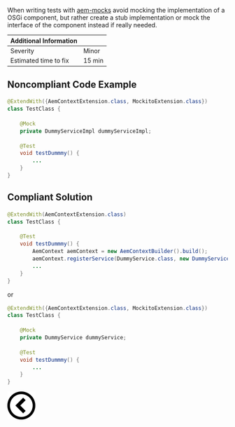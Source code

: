 <p>When writing tests with <a href="https://wcm.io/testing/aem-mock/">aem-mocks</a> avoid mocking the implementation of a OSGi component, but
    rather create a stub implementation or mock the interface of the component instead if really needed.
</p>

| Additional Information |        |
|------------------------|--------|
| Severity               | Minor  | 
| Estimated time to fix  | 15 min |


<h2>Noncompliant Code Example</h2>

```java
@ExtendWith({AemContextExtension.class, MockitoExtension.class})
class TestClass {

    @Mock
    private DummyServiceImpl dummyServiceImpl;

    @Test
    void testDummmy() {
        ...
    }
}
```
<h2>Compliant Solution</h2>

```java
@ExtendWith(AemContextExtension.class)
class TestClass {

    @Test
    void testDummmy() {
        AemContext aemContext = new AemContextBuilder().build();
        aemContext.registerService(DummyService.class, new DummyServiceMock());
        ...
    }
}
```

<p>or</p>

```java
@ExtendWith({AemContextExtension.class, MockitoExtension.class})
class TestClass {

    @Mock
    private DummyService dummyService;

    @Test
    void testDummmy() {
        ...
    }
}
```

[![Back to overview](back.svg)](../../README.md)
